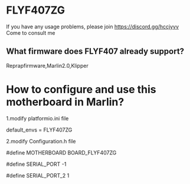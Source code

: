 # FLYF407ZG
If you have any usage problems, please join https://discord.gg/hccjyvv
Come to consult me


## What firmware does FLYF407 already support?
Reprapfirmware,Marlin2.0,Klipper

# How to configure and use this motherboard in Marlin?
1.modify platformio.ini file

  default_envs = FLYF407ZG
  
2.modify Configuration.h  file

  #define MOTHERBOARD BOARD_FLYF407ZG
  
  #define SERIAL_PORT   -1
  
  #define SERIAL_PORT_2  1
  
